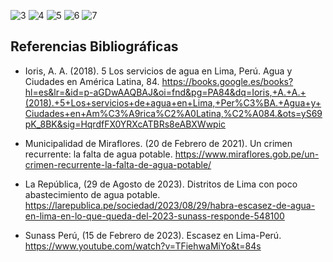 ![3](https://github.com/JefHuiza/Fundamentos-de-Dise-o/assets/151795724/a4e90ea3-82ea-448d-8ede-7a580a5ccdff)
![4](https://github.com/JefHuiza/Fundamentos-de-Dise-o/assets/151795724/f1a245f4-e432-4803-9b6f-bc9d37ec2e93)
![5](https://github.com/JefHuiza/Fundamentos-de-Dise-o/assets/151795724/27ceea8d-f756-442f-8322-52a934a2801c)
![6](https://github.com/JefHuiza/Fundamentos-de-Dise-o/assets/151795724/a39fbe47-315f-4f9f-a2ae-ffcefb8f8f3e)
![7](https://github.com/JefHuiza/Fundamentos-de-Dise-o/assets/151795724/8b96afcb-df8b-452b-a6ba-e3ba3f2bff26)

## Referencias Bibliográficas
- Ioris, A. A. (2018). 5 Los servicios de agua en Lima, Perú. Agua y Ciudades en América Latina, 84. https://books.google.es/books?hl=es&lr=&id=p-aGDwAAQBAJ&oi=fnd&pg=PA84&dq=Ioris,+A.+A.+(2018).+5+Los+servicios+de+agua+en+Lima,+Per%C3%BA.+Agua+y+Ciudades+en+Am%C3%A9rica%C2%A0Latina,%C2%A084.&ots=yS69pK_8BK&sig=HqrdfFX0YRXcATBRs8eABXWwpic
  
- Municipalidad de Miraflores. (20 de Febrero de 2021). Un crimen recurrente: la falta de agua potable. https://www.miraflores.gob.pe/un-crimen-recurrente-la-falta-de-agua-potable/

- La República, (29 de Agosto de 2023). Distritos de Lima con poco abastecimiento de agua potable. https://larepublica.pe/sociedad/2023/08/29/habra-escasez-de-agua-en-lima-en-lo-que-queda-del-2023-sunass-responde-548100

- Sunass Perú, (15 de Febrero de 2023). Escasez en Lima-Perú. https://www.youtube.com/watch?v=TFiehwaMiYo&t=84s

